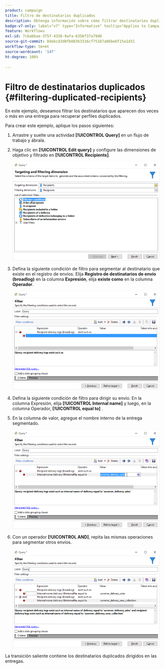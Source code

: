 ```yaml
---
product: campaign
title: Filtro de destinatarios duplicados
description: Obtenga información sobre cómo filtrar destinatarios duplicados
badge-v7-only: label="v7" type="Informative" tooltip="Applies to Campaign Classic v7 only"
feature: Workflows
exl-id: 7cbabbae-375f-4336-9afa-6356f37a79d0
source-git-commit: 8debcd3d8fb883b3316cf75187a86bebf15a1d31
workflow-type: tm+mt
source-wordcount: '147'
ht-degree: 100%

---
```


# Filtro de destinatarios duplicados {#filtering-duplicated-recipients}



En este ejemplo, deseamos filtrar los destinatarios que aparecen dos veces o más en una entrega para recuperar perfiles duplicados.

Para crear este ejemplo, aplique los pasos siguientes:

1. Arrastre y suelte una actividad **[!UICONTROL Query]** en un flujo de trabajo y ábrala.
1. Haga clic en **[!UICONTROL Edit query]** y configure las dimensiones de objetivo y filtrado en **[!UICONTROL Recipients]**.

   ![](assets/query_recipients_1.png)

1. Defina la siguiente condición de filtro para segmentar al destinatario que existe en el registro de envíos. Elija **Registro de destinatarios de envío (broadlog)** en la columna **Expresión**, elija **existe como** en la columna **Operador**.

   ![](assets/query_recipients_2.png)

1. Defina la siguiente condición de filtro para dirigir su envío. En la columna Expresión, elija **[!UICONTROL Internal name]** y luego, en la columna Operador, **[!UICONTROL equal to]** .
1. En la columna de valor, agregue el nombre interno de la entrega segmentado.

   ![](assets/query_recipients_3.png)

1. Con un operador **[!UICONTROL AND]**, repita las mismas operaciones para segmentar otros envíos.

   ![](assets/query_recipients_4.png)

La transición saliente contiene los destinatarios duplicados dirigidos en las entregas.
